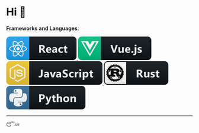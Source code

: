 # Hi 👋

**Frameworks and Languages**:

<a href="#">
    <img src="assets/react.svg" style="vertical-align:top margin:6px 4px">
</a>  
<a href="#">
    <img src="assets/vue.svg" style="vertical-align:top margin:6px 4px">
</a>  
<a href="#">
    <img src="assets/js.svg" style="vertical-align:top margin:6px 4px">
</a>
<a href="#">
    <img src="assets/rust.svg" style="vertical-align:top margin:6px 4px">
</a>
<a href="#">
    <img src="assets/python.svg" style="vertical-align:top margin:6px 4px">
</a>  

---

😴💤